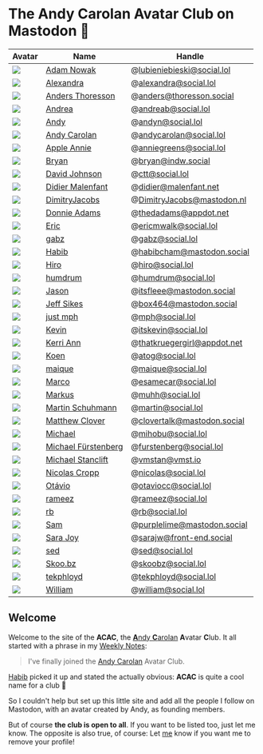# The Andy Carolan Avatar Club on Mastodon 🤘

| Avatar                         | Name                                                   | Handle                      |
| :----------------------------- | ------------------------------------------------------ | --------------------------- |
| ![][lubieniebieski]            | [Adam Nowak](https://social.lol/@lubieniebieski)       | @lubieniebieski@social.lol  |
| ![][alexandra]                 | [Alexandra](https://social.lol/@alexandra)             | @alexandra@social.lol       |
| ![][anders]                    | [Anders Thoresson](https://thoresson.social/@anders)   | @anders@thoresson.social    |
| ![][andrea]                    | [Andrea](https://social.lol/@andreab)                  | @andreab@social.lol         |
| ![][andyn]                     | [Andy](https://social.lol/@andyn)                      | @andyn@social.lol           |
| ![][andycarolan]               | [Andy Carolan](https://social.lol/@andycarolan)        | @andycarolan@social.lol     |
| ![][anniegreens]               | [Apple Annie](https://social.lol/@anniegreens)         | @anniegreens@social.lol     |
| ![][bryan]                     | [Bryan](https://indw.social/@bryan)                    | @bryan@indw.social          |
| ![][ctt]                       | [David Johnson](https://social.lol/@ctt)               | @ctt@social.lol             |
| ![][didier]                    | [Didier Malenfant](https://malenfant.net/@didier)      | @didier@malenfant.net       |
| ![](./pfp/dimitry.png)         | [DimitryJacobs](https://mastodon.nl/@DimitryJacobs)    | @DimitryJacobs@mastodon.nl  |
| ![][thedadams]                 | [Donnie Adams](https://appdot.net/@thedadams)          | @thedadams@appdot.net       |
| ![](./pfp/ericmwalk.png)       | [Eric](https://social.lol/@ericmwalk)                  | @ericmwalk@social.lol       |
| ![](./pfp/gabz.png)            | [gabz](https://social.lol/@gabz)                       | @gabz@social.lol            |
| ![](./pfp/habib.png)           | [Habib](https://mastodon.social/@habibcham)            | @habibcham@mastodon.social  |
| ![][hiro]                      | [Hiro](https://social.lol/@hiro)                       | @hiro@social.lol            |
| ![](./pfp/humdrum.jpeg)        | [humdrum](https://social.lol/@humdrum)                 | @humdrum@social.lol         |
| ![](./pfp/itsfleee.png)        | [Jason](https://mastodon.social/@itsfleee)             | @itsfleee@mastodon.social   |
| ![](./pfp/box464.png)          | [Jeff Sikes](https://mastodon.social/@box464)          | @box464@mastodon.social     |
| ![][mph]                       | [just mph](https://social.lol/@mph)                    | @mph@social.lol             |
| ![](./pfp/itskevin.jpg)        | [Kevin](https://social.lol/@itskevin)                  | @itskevin@social.lol        |
| ![](./pfp/thatkruegergirl.png) | [Kerri Ann](https://appdot.net/@thatkruegergirl)       | @thatkruegergirl@appdot.net |
| ![][atog]                      | [Koen](https://social.lol/@atog)                       | @atog@social.lol            |
| ![][maique]                    | [maique](https://social.lol/@maique)                   | @maique@social.lol          |
| ![](./pfp/marco.jpg)           | [Marco](https://social.lol/@esamecar)                  | @esamecar@social.lol        |
| ![][muhh]                      | [Markus](https://social.lol/@muhh)                     | @muhh@social.lol            |
| ![](./pfp/martin.png)          | [Martin Schuhmann](https://social.lol/@martin)         | @martin@social.lol          |
| ![][clovertalk]                | [Matthew Clover](https://mastodon.social/@clovertalk)  | @clovertalk@mastodon.social |
| ![][mihobu]                    | [Michael](https://social.lol/@mihobu)                  | @mihobu@social.lol          |
| ![][furstenberg]               | [Michael Fürstenberg](https://social.lol/@furstenberg) | @furstenberg@social.lol     |
| ![](./pfp/vmstan.png)          | [Michael Stanclift](https://vmst.io/@vmstan)           | @vmstan@vmst.io             |
| ![](./pfp/nicolas.png)         | [Nicolas Cropp](https://social.lol/@nicolas)           | @nicolas@social.lol         |
| ![][otaviocc]                  | [Otávio](https://social.lol/@otaviocc)                 | @otaviocc@social.lol        |
| ![][rameez]                    | [rameez](https://social.lol/@rameez)                   | @rameez@social.lol          |
| ![](./pfp/rb.png)              | [rb](https://social.lol/@rb)                           | @rb@social.lol              |
| ![](./pfp/purplelime.png)      | [Sam](https://mastodon.social/@purplelime)             | @purplelime@mastodon.social |
| ![](./pfp/sara.jpg)            | [Sara Joy](https://front-end.social/@sarajw)           | @sarajw@front-end.social    |
| ![][sed]                       | [sed](https://social.lol/@sed)                         | @sed@social.lol             |
| ![](./pfp/skoobz.png)          | [Skoo.bz](https://social.lol/@skoobz)                  | @skoobz@social.lol          |
| ![](./pfp/tekphloyd.jpeg)      | [tekphloyd](https://social.lol/@tekphloyd)             | @tekphloyd@social.lol       |
| ![][william]                   | [William](https://social.lol/@william)                 | @william@social.lol         |

## Welcome

Welcome to the site of the **ACAC**, the [**A**ndy **C**arolan](https://andycarolan.com/) **A**vatar **C**lub. It all started with a phrase in my [Weekly Notes](https://week.esamecar.net/24): 
 
> I've finally joined the [Andy Carolan](https://social.lol/@andycarolan) Avatar Club.

[Habib](https://social.lol/@habibcham@mastodon.social/110566879996115261) picked it up and stated the actually obvious: **ACAC** is quite a cool name for a club 🤣

So I couldn't help but set up this little site and add all the people I follow on Mastodon, with an avatar created by Andy, as founding members.

But of course **the club is open to all**. If you want to be listed too, just let me know. The opposite is also true, of course: Let [me](https://esamecar.omg.lol) know if you want me to remove your profile!

<a rel="me" href="https://mastodon.social/@acac"></a> <a rel="me" href="https://social.lol/@esamecar"></a>

[alexandra]: https://media.social.lol/accounts/avatars/109/779/067/294/172/527/original/43e9da0aa4cd309c.png
[anders]: https://thoresson.social/system/accounts/avatars/109/420/235/389/505/928/original/0af55d8e1e782345.png
[andrea]: https://media.social.lol/accounts/avatars/109/789/892/022/936/666/original/98dd82476fee7f09.png
[andycarolan]: https://media.social.lol/accounts/avatars/109/381/075/265/447/863/original/76a3984008dc86e2.png
[andyn]: https://media.social.lol/accounts/avatars/108/760/748/212/181/750/original/7470d96dcc3b94a7.jpeg
[anniegreens]: https://media.social.lol/accounts/avatars/109/736/944/131/488/938/original/72b3a053b5a0a03f.png
[atog]: https://media.social.lol/accounts/avatars/110/304/443/905/917/313/original/ef9009c2c2fd3449.jpeg
[bryan]: https://cdn.masto.host/indwsocial/accounts/avatars/110/580/266/792/374/965/original/cacea0c9aa7c0592.jpeg
[clovertalk]: https://files.mastodon.social/accounts/avatars/000/582/037/original/494e4b17bcb3c4b7.png
[ctt]: https://media.social.lol/accounts/avatars/108/954/321/125/740/129/original/84403a59e48405ed.png
[didier]: https://cdn.masto.host/mastodongamedevplace/accounts/avatars/109/380/881/617/106/122/original/c6a1d561428625e2.png
[dimitry]: https://mastodon.nl/system/accounts/avatars/000/023/790/original/b767c95008c80506.png
[furstenberg]: https://media.social.lol/accounts/avatars/109/292/070/545/845/589/original/78a6f3b0e8b70b91.png
[gabz]: https://media.social.lol/accounts/avatars/108/760/770/273/788/281/original/0c31f9998bf4ff3f.png
[hiro]: https://media.social.lol/accounts/avatars/110/313/991/960/773/003/original/b3b3aa06f42b9b13.png
[lubieniebieski]: https://media.social.lol/accounts/avatars/109/714/665/825/852/984/original/6dd6320467f84a9a.png
[itskevin]: https://media.social.lol/accounts/avatars/109/163/261/400/148/859/original/cc6096b6a12be5e2.jpg
[maique]: https://media.social.lol/accounts/avatars/108/742/788/282/960/217/original/5a4106ac88653a34.jpeg
[mihobu]: https://media.social.lol/accounts/avatars/109/619/824/930/798/742/original/c4be256d9cd6a6c8.png
[mph]: https://media.social.lol/accounts/avatars/109/195/238/432/596/200/original/23b4d47286c2a8f0.jpeg
[muhh]: https://media.social.lol/accounts/avatars/108/743/707/390/920/847/original/36a62d14e2c8c983.png
[otaviocc]: https://media.social.lol/accounts/avatars/109/580/944/375/344/260/original/d588e0adfce614d5.png
[rameez]: https://media.social.lol/accounts/avatars/109/795/733/310/539/902/original/484fc6637a855f4e.png 
[rb]: https://media.social.lol/accounts/avatars/109/183/893/220/853/776/original/f8afc7203b6084c9.png
[sara]: https://media.social.lol/accounts/avatars/109/601/657/094/469/488/original/26e99f5c9a4cb172.jpg
[skoobz]: https://media.social.lol/accounts/avatars/108/753/609/667/705/645/original/c29a5242c8b97f26.jpeg
[sed]: https://media.social.lol/accounts/avatars/109/641/934/728/090/653/original/c6818d1e5f1d8030.png
[tekphloyd]: https://media.social.lol/accounts/avatars/109/269/705/863/044/046/original/38f4d62242bdc29c.jpeg
[thedadams]: https://cdn.masto.host/appdotnet/accounts/avatars/109/545/713/229/607/245/original/1a71668eb91937f7.png
[thatkruegergirl]: https://cdn.masto.host/appdotnet/accounts/avatars/108/194/004/311/697/720/original/956074e0987c082e.png
[william]: https://media.social.lol/accounts/avatars/110/625/401/031/486/117/original/12e316ca2a55d237.png

